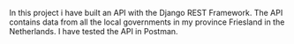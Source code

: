 In this project i have built an API with the Django REST Framework.
The API contains data from all the local governments in my province Friesland in the Netherlands.
I have tested the API in Postman.
